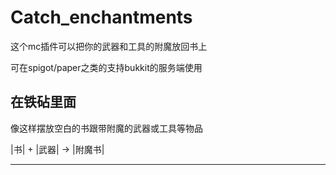 # Catch_enchantments
这个mc插件可以把你的武器和工具的附魔放回书上

可在spigot/paper之类的支持bukkit的服务端使用

在铁砧里面
------
像这样摆放空白的书跟带附魔的武器或工具等物品

|书| + |武器| → |附魔书|

------
